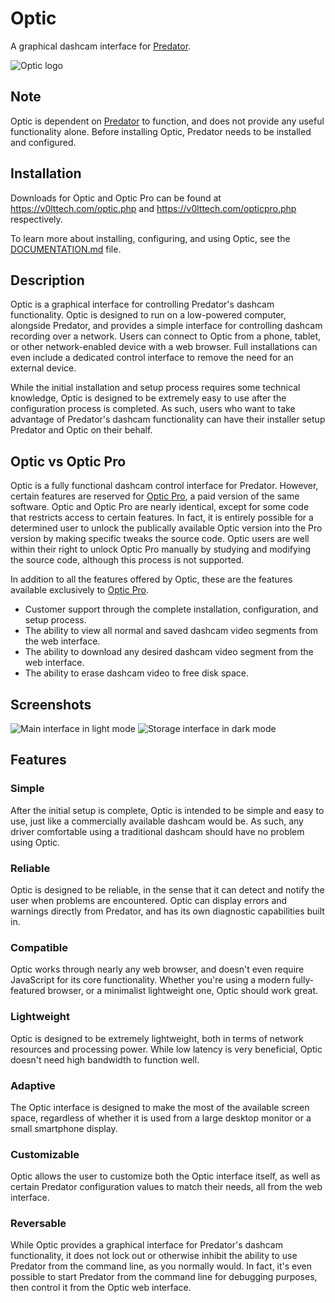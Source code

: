 # Optic

A graphical dashcam interface for [Predator](https://v0lttech.com/predator.php).

![Optic logo](https://v0lttech.com/assets/img/opticlogo.svg)


## Note

Optic is dependent on [Predator](https://v0lttech.com/predator.php) to function, and does not provide any useful functionality alone. Before installing Optic, Predator needs to be installed and configured.


## Installation

Downloads for Optic and Optic Pro can be found at <https://v0lttech.com/optic.php> and <https://v0lttech.com/opticpro.php> respectively.

To learn more about installing, configuring, and using Optic, see the [DOCUMENTATION.md](DOCUMENTATION.md) file.


## Description

Optic is a graphical interface for controlling Predator's dashcam functionality. Optic is designed to run on a low-powered computer, alongside Predator, and provides a simple interface for controlling dashcam recording over a network. Users can connect to Optic from a phone, tablet, or other network-enabled device with a web browser. Full installations can even include a dedicated control interface to remove the need for an external device.

While the initial installation and setup process requires some technical knowledge, Optic is designed to be extremely easy to use after the configuration process is completed. As such, users who want to take advantage of Predator's dashcam functionality can have their installer setup Predator and Optic on their behalf.


## Optic vs Optic Pro

Optic is a fully functional dashcam control interface for Predator. However, certain features are reserved for [Optic Pro](https://v0lttech.com/opticpro.php), a paid version of the same software. Optic and Optic Pro are nearly identical, except for some code that restricts access to certain features. In fact, it is entirely possible for a determined user to unlock the publically available Optic version into the Pro version by making specific tweaks the source code. Optic users are well within their right to unlock Optic Pro manually by studying and modifying the source code, although this process is not supported.

In addition to all the features offered by Optic, these are the features available exclusively to [Optic Pro](https://v0lttech.com/opticpro.php).
- Customer support through the complete installation, configuration, and setup process.
- The ability to view all normal and saved dashcam video segments from the web interface.
- The ability to download any desired dashcam video segment from the web interface.
- The ability to erase dashcam video to free disk space.


## Screenshots

![Main interface in light mode](/assets/img/screenshots/main/light.png)
![Storage interface in dark mode](/assets/img/screenshots/storage/dark.png)



## Features

### Simple

After the initial setup is complete, Optic is intended to be simple and easy to use, just like a commercially available dashcam would be. As such, any driver comfortable using a traditional dashcam should have no problem using Optic.

### Reliable

Optic is designed to be reliable, in the sense that it can detect and notify the user when problems are encountered. Optic can display errors and warnings directly from Predator, and has its own diagnostic capabilities built in.

### Compatible

Optic works through nearly any web browser, and doesn't even require JavaScript for its core functionality. Whether you're using a modern fully-featured browser, or a minimalist lightweight one, Optic should work great.

### Lightweight

Optic is designed to be extremely lightweight, both in terms of network resources and processing power. While low latency is very beneficial, Optic doesn't need high bandwidth to function well.

### Adaptive

The Optic interface is designed to make the most of the available screen space, regardless of whether it is used from a large desktop monitor or a small smartphone display.

### Customizable

Optic allows the user to customize both the Optic interface itself, as well as certain Predator configuration values to match their needs, all from the web interface.

### Reversable

While Optic provides a graphical interface for Predator's dashcam functionality, it does not lock out or otherwise inhibit the ability to use Predator from the command line, as you normally would. In fact, it's even possible to start Predator from the command line for debugging purposes, then control it from the Optic web interface.
